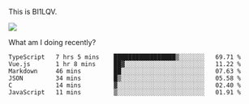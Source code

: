 This is BI1LQV.

<img src="https://metrics.lecoq.io/bi1lqv?template=classic&base.activity=0&base.community=0&base.repositories=0&base.metadata=0&isocalendar=1&base=header%2C%20activity%2C%20community%2C%20repositories%2C%20metadata&base.indepth=false&base.hireable=false&isocalendar=false&isocalendar.duration=full-year&config.timezone=Asia%2FShanghai">

What am I doing recently?

<!--START_SECTION:waka-->

```text
TypeScript   7 hrs 5 mins    █████████████████▒░░░░░░░   69.71 %
Vue.js       1 hr 8 mins     ██▓░░░░░░░░░░░░░░░░░░░░░░   11.22 %
Markdown     46 mins         ██░░░░░░░░░░░░░░░░░░░░░░░   07.63 %
JSON         34 mins         █▒░░░░░░░░░░░░░░░░░░░░░░░   05.58 %
C            14 mins         ▓░░░░░░░░░░░░░░░░░░░░░░░░   02.40 %
JavaScript   11 mins         ▒░░░░░░░░░░░░░░░░░░░░░░░░   01.91 %
```

<!--END_SECTION:waka-->
